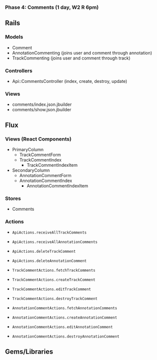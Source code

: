 ### Phase 4: Comments (1 day, W2 R 6pm)

## Rails

### Models
* Comment
* AnnotationCommenting (joins user and comment through annotation)
* TrackCommenting (joins user and comment through track)

### Controllers
* Api::CommentsController (index, create, destroy, update)

### Views
* comments/index.json.jbuilder
* comments/show.json.jbuilder

## Flux
### Views (React Components)
* PrimaryColumn
  - TrackCommentForm
  - TrackCommentIndex
    - TrackCommentIndexItem
* SecondaryColumn
  - AnnotationCommentForm
  - AnnotationCommentIndex
    - AnnotationCommentIndexItem

### Stores
* Comments

### Actions
* `ApiActions.receiveAllTrackComments`
* `ApiActions.receiveAllAnnotationComments`
* `ApiActions.deleteTrackComment`
* `ApiActions.deleteAnnotationComment`

* `TrackCommentActions.fetchTrackComments`
* `TrackCommentActions.createTrackComment`
* `TrackCommentActions.editTrackComment`
* `TrackCommentActions.destroyTrackComment`

* `AnnotationCommentActions.fetchAnnotationComments`
* `AnnotationCommentActions.createAnnotationComment`
* `AnnotationCommentActions.editAnnotationComment`
* `AnnotationCommentActions.destroyAnnotationComment`

## Gems/Libraries
